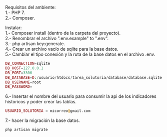 Requisitos del ambiente:  
1.- PHP 7.  
2.- Composer.

Instalar:  
1.- Composer install (dentro de la carpeta del proyecto).  
2.- Renombrar el archivo ".env.example" to ".env".  
3.- php artisan key:generate.  
4.- Crear un archivo vacío de sqlite para la base datos.  
5.- Cambiar el tipo conexión y la ruta de la base datos en el archivo .env.  
```php
DB_CONNECTION=sqlite  
DB_HOST=127.0.0.1  
DB_PORT=3306  
DB_DATABASE=D:/usuario/htdocs/tarea_solutoria/database/database.sqlite  
DB_USERNAME=root  
DB_PASSWORD=  
```

6.- Insertar el nombre del usuario para consumir la api de los indicadores historicos y poder crear las tablas.

```php
USUARIO_SOLUTORIA = micorreo@gmail.com
```  
7.- hacer la migración la base datos. 

```php
php artisan migrate
``` 
